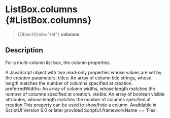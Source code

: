 ListBox.columns {#ListBox.columns}
===============

> [Object]{role="ref"} **columns**

Description
-----------

For a multi-column list box, the column properties.

A JavaScript object with two read-only properties whose values are set
by the creation parameters: titles: An array of column title strings,
whose length matches the number of columns specified at creation.
preferredWidths: An array of column widths, whose length matches the
number of columns specified at creation. visible: An array of boolean
visible attributes, whose length matches the number of columns specified
at creation.This property can be used to show/hide a column. Avaiblable
in ScriptUI Version 6.0 or later provided ScriptUI.frameworkName ==
\'Flex\'.
